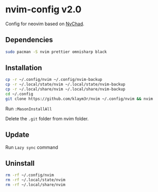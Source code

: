 # nvim-config v2.0

Config for neovim based on [NvChad](https://github.com/NvChad/NvChad).

## Dependencies

```bash
sudo pacman -S nvim prettier omnisharp black 
```

## Installation

```bash
cp -r ~/.config/nvim ~/.config/nvim-backup
cp -r ~/.local/state/nvim ~/.local/state/nvim-backup
cp -r ~/.local/share/nvim ~/.local/share/nvim-backup
cd ~/.config
git clone https://github.com/klaym3r/nvim ~/.config/nvim && nvim
```

Run `:MasonInstallAll`

Delete the `.git` folder from nvim folder.

## Update

Run `Lazy sync` command

## Uninstall

```bash
rm -rf ~/.config/nvim
rm -rf ~/.local/state/nvim
rm -rf ~/.local/share/nvim
```
